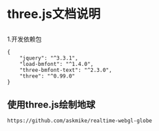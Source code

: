 # three.js文档说明

##
1.开发依赖包
```
{
    "jquery": "^3.3.1",
    "load-bmfont": "^1.4.0",
    "three-bmfont-text": "^2.3.0",
    "three": "^0.99.0"
}
```

## 使用three.js绘制地球
```
https://github.com/askmike/realtime-webgl-globe
```
